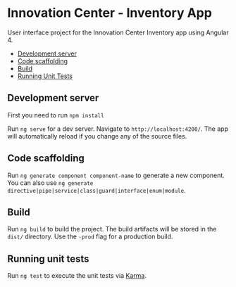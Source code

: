 # Innovation Center - Inventory App

User interface project for the Innovation Center Inventory app using Angular 4.

* [Development server](#setup)
* [Code scaffolding](#code)
* [Build](#build)
* [Running Unit Tests](#unittests)

## <a name="setup"></a> Development server

First you need to run `npm install`

Run `ng serve` for a dev server. Navigate to `http://localhost:4200/`. The app will automatically reload if you change any of the source files.

## <a name="code"></a> Code scaffolding

Run `ng generate component component-name` to generate a new component. You can also use `ng generate directive|pipe|service|class|guard|interface|enum|module`.

## <a name="build"></a> Build

Run `ng build` to build the project. The build artifacts will be stored in the `dist/` directory. Use the `-prod` flag for a production build.

## <a name="unittests"></a> Running unit tests

Run `ng test` to execute the unit tests via [Karma](https://karma-runner.github.io).
